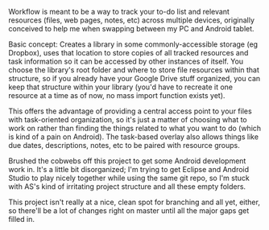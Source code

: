 Workflow is meant to be a way to track your to-do list and relevant resources (files, web pages, notes, etc) across multiple devices, originally conceived to help me when swapping between my PC and Android tablet.

Basic concept: Creates a library in some commonly-accessible storage (eg Dropbox), uses that location to store copies of all tracked resources and task information so it can be accessed by other instances of itself. You choose the library's root folder and where to store file resources within that structure, so if you already have your Google Drive stuff organized, you can keep that structure within your library (you'd have to recreate it one resource at a time as of now, no mass import function exists yet).

This offers the advantage of providing a central access point to your files with task-oriented organization, so it's just a matter of choosing what to work on rather than finding the things related to what you want to do (which is kind of a pain on Android). The task-based overlay also allows things like due dates, descriptions, notes, etc to be paired with resource groups.

Brushed the cobwebs off this project to get some Android development work in. It's a little bit disorganized; I'm trying to get Eclipse and Android Studio to play nicely together while using the same git repo, so I'm stuck with AS's kind of irritating project structure and all these empty folders.

This project isn't really at a nice, clean spot for branching and all yet, either, so there'll be a lot of changes right on master until all the major gaps get filled in.
